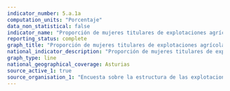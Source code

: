 ```yaml
---
indicator_number: 5.a.1a
computation_units: "Porcentaje"
data_non_statistical: false
indicator_name: "Proporción de mujeres titulares de explotaciones agrícolas, respecto al total de mujeres trabajadoras en la agricultura"
reporting_status: complete
graph_title: "Proporción de mujeres titulares de explotaciones agrícolas, respecto al total de mujeres trabajadoras en la agricultura"
national_indicator_description: "Proporción de mujeres titulares de explotaciones agrícolas, respecto al total de mujeres trabajadoras en la agricultura"
graph_type: line
national_geographical_coverage: Asturias
source_active_1: true
source_organisation_1: "Encuesta sobre la estructura de las explotaciones agrícolas, INE"
---
```

